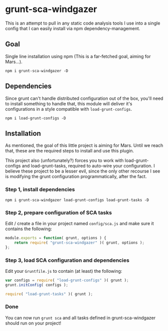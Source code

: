 # grunt-sca-windgazer

This is an attempt to pull in any static code analysis tools I use into a single config
that I can easily install via npm dependency-management.

## Goal

Single line installation using npm (This is a far-fetched goal, aiming for Mars...).

```
npm i grunt-sca-windgazer -D
```

## Dependencies

Since grunt can't handle distributed configuration out of the box, you'll need to install
something to handle that, this module will deliver it's configurations in a style
compatible with `load-grunt-configs`.

```
npm i load-grunt-configs -D
```

## Installation

As mentioned, the goal of this little project is aiming for Mars. Until we reach that,
these are the required steps to install and use this plugin.

This project also (unfortunately?) forces you to work with load-grunt-configs and
load-grunt-tasks, required to auto-wire your configuration. I believe these project to be
a lesser evil, since the only other recourse I see is modifying the grunt configuration
programmatically, after the fact.

### Step 1, install dependencies

```
npm i grunt-sca-windgazer load-grunt-configs load-grunt-tasks -D
```

### Step 2, prepare configuration of SCA tasks

Edit / create a file in your project named `config/sca.js` and make sure it contains the
following:

```javascript
module.exports = function( grunt, options ) {
    return require( "grunt-sca-windgazer" )( grunt, options );
};
```

### Step 3, load SCA configuration and dependencies

Edit your `Gruntfile.js` to contain (at least) the following:

```javascript
var configs = require( "load-grunt-configs" )( grunt );
grunt.initConfig( configs );

require( "load-grunt-tasks" )( grunt );
```

### Done

You can now run `grunt sca` and all tasks defined in grunt-sca-windgazer should run on
your project!
